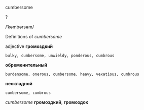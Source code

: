 cumbersome

?

/ˈkəmbərsəm/

Definitions of _cumbersome_

adjective
**громоздкий**

    bulky, cumbersome, unwieldy, ponderous, cumbrous
**обременительный**

    burdensome, onerous, cumbersome, heavy, vexatious, cumbrous
**нескладной**

    cumbersome, cumbrous

_cumbersome_
**громоздкий**, **громоздок**